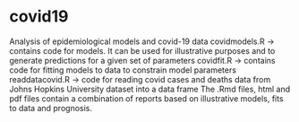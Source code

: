 # covid19
Analysis of epidemiological models and covid-19 data
covidmodels.R -> contains code for models. It can be used for illustrative purposes and to generate predictions for a given set of parameters
covidfit.R -> contains code for fitting models to data to constrain model parameters
readdatacovid.R -> code for reading covid cases and deaths data from Johns Hopkins University dataset into a data frame
The .Rmd files, html and pdf files contain a combination of reports based on illustrative models, fits to data and prognosis. 
